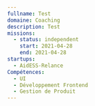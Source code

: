 ```yaml
---
fullname: Test
domaine: Coaching
description: Test
missions:
  - status: independent
    start: 2021-04-28
    end: 2021-04-28
startups:
  - AidESS-Relance
Compétences:
  - UI
  - Développement Frontend
  - Gestion de Produit
---
```

